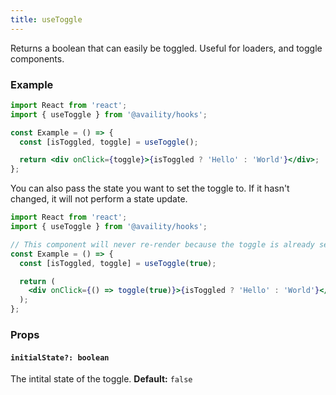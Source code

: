 ```yaml
---
title: useToggle
---
```


Returns a boolean that can easily be toggled. Useful for loaders, and toggle components.

### Example

```jsx
import React from 'react';
import { useToggle } from '@availity/hooks';

const Example = () => {
  const [isToggled, toggle] = useToggle();

  return <div onClick={toggle}>{isToggled ? 'Hello' : 'World'}</div>;
};
```

You can also pass the state you want to set the toggle to. If it hasn't changed, it will not perform a state update.

```jsx
import React from 'react';
import { useToggle } from '@availity/hooks';

// This component will never re-render because the toggle is already set to `true`
const Example = () => {
  const [isToggled, toggle] = useToggle(true);

  return (
    <div onClick={() => toggle(true)}>{isToggled ? 'Hello' : 'World'}</div>
  );
};
```

### Props

#### `initialState?: boolean`

The intital state of the toggle. **Default:** `false`
